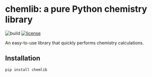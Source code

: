 # chemlib: a pure Python chemistry library

![build](https://github.com/ntkme/github-buttons/workflows/build/badge.svg)
[![license](https://img.shields.io/github/license/mashape/apistatus.svg?maxAge=2592000)](https://github.com/harirakul/chemlib/blob/master/LICENSE.txt)

An easy-to-use library that quickly performs chemistry calculations.

## Installation
```
pip install chemlib
```